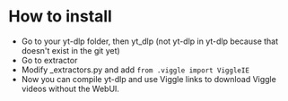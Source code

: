 # How to install

- Go to your yt-dlp folder, then yt_dlp (not yt-dlp in yt-dlp because that doesn't exist in the git yet)
- Go to extractor
- Modify _extractors.py and add `from .viggle import ViggleIE`
- Now you can compile yt-dlp and use Viggle links to download Viggle videos without the WebUI.
